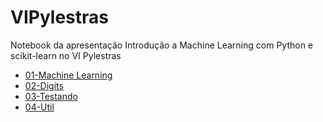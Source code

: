 VIPylestras
===========

Notebook da apresentação Introdução a Machine Learning com Python e scikit-learn no VI Pylestras

- [01-Machine Learning](https://github.com/abevieiramota/VIPylestras/blob/master/01-Machine%20Learning.ipynb)
- [02-Digits](http://nbviewer.ipython.org/github/abevieiramota/VIPylestras/blob/master/02-Digits.ipynb)
- [03-Testando](http://nbviewer.ipython.org/github/abevieiramota/VIPylestras/blob/master/03-Testando.ipynb)
- [04-Util](http://nbviewer.ipython.org/github/abevieiramota/VIPylestras/blob/master/04-Util.ipynb)
